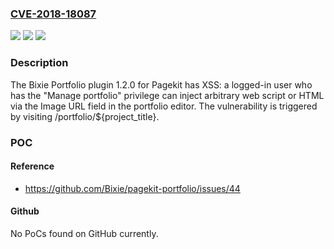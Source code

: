 ### [CVE-2018-18087](https://cve.mitre.org/cgi-bin/cvename.cgi?name=CVE-2018-18087)
![](https://img.shields.io/static/v1?label=Product&message=n%2Fa&color=blue)
![](https://img.shields.io/static/v1?label=Version&message=n%2Fa&color=blue)
![](https://img.shields.io/static/v1?label=Vulnerability&message=n%2Fa&color=brighgreen)

### Description

The Bixie Portfolio plugin 1.2.0 for Pagekit has XSS: a logged-in user who has the "Manage portfolio" privilege can inject arbitrary web script or HTML via the Image URL field in the portfolio editor. The vulnerability is triggered by visiting /portfolio/${project_title}.

### POC

#### Reference
- https://github.com/Bixie/pagekit-portfolio/issues/44

#### Github
No PoCs found on GitHub currently.

